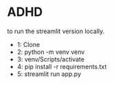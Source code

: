# ADHD

to run the streamlit version locally. 

* 1: Clone
* 2: python -m venv venv
* 3: venv/Scripts/activate
* 4: pip install -r requirements.txt
* 5: streamlit run app.py